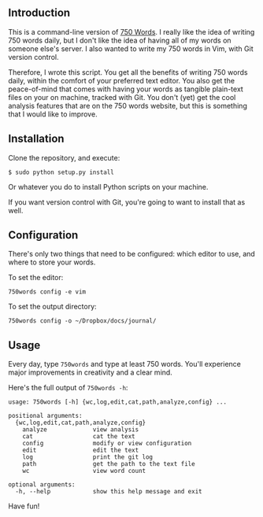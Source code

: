 Introduction
------------
This is a command-line version of [750 Words](http://750words.com/). I really like the idea of writing 750 words daily, but I don't like the idea of having all of my words on someone else's server. I also wanted to write my 750 words in Vim, with Git version control.

Therefore, I wrote this script. You get all the benefits of writing 750 words daily, within the comfort of your preferred text editor. You also get the peace-of-mind that comes with having your words as tangible plain-text files on your on machine, tracked with Git. You don't (yet) get the cool analysis features that are on the 750 words website, but this is something that I would like to improve.

Installation
------------
Clone the repository, and execute:
	
	$ sudo python setup.py install

Or whatever you do to install Python scripts on your machine.

If you want version control with Git, you're going to want to install that as well.

Configuration
-------------
There's only two things that need to be configured: which editor to use, and where to store your words.

To set the editor:

    750words config -e vim

To set the output directory:

    750words config -o ~/Dropbox/docs/journal/

Usage
-----
Every day, type `750words` and type at least 750 words. You'll experience major improvements in creativity and a clear mind. 

Here's the full output of `750words -h`:

	usage: 750words [-h] {wc,log,edit,cat,path,analyze,config} ...

	positional arguments:
	  {wc,log,edit,cat,path,analyze,config}
	    analyze             view analysis
	    cat                 cat the text
	    config              modify or view configuration
	    edit                edit the text
	    log                 print the git log
	    path                get the path to the text file
	    wc                  view word count

	optional arguments:
	  -h, --help            show this help message and exit

Have fun!
